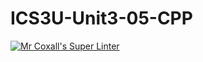 # ICS3U-Unit3-05-CPP

[![Mr Coxall's Super Linter](https://github.com/Tyler-Bell/ICS3U-Unit3-05-CPP/workflows/Mr%20Coxall's%20Super%20Linter/badge.svg)](https://github.com/Tyler-Bell/ICS3U-Unit3-05-CPP/actions/)
